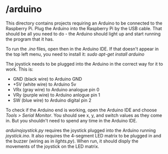 # /arduino

This directory contains projects requiring an Arduino to be connected to the Raspberry Pi. Plug the Arduino into the Raspberry Pi by the USB cable. That should be all you need to do - the Arduino should light up and start running the program that it has. 

To run the *.ino* files, open then in the Arduino IDE. If that doesn't appear in the top left menu, you need to install it: *sudo apt-get install arduino*

The joystick needs to be plugged into the Arduino in the correct way for it to work. This is:
 * GND (black wire) to Arduino GND
 * +5V (white wire) to Arduino 5v
 * VRx (gray wire) to Arduino analogue pin 0
 * VRy (purple wire) to Arduino anlogue pin 1
 * SW (blue wire) to Arduino digital pin 2

To check if the Arduino end is working, open the Arduino IDE and choose *Tools > Serial Monitor*. You should see x, y, and switch values as they come in. But you shouldn't need to spend any time in the Arduino IDE.

*arduinojoystick.py* requires the joystick plugged into the Arduino running *joystick.ino*. It also requires the 4-segment LED matrix to be plugged in and the buzzer (wiring as in *lights.py*). When run, it should disply the movements of the joystick on the LED matrix.
